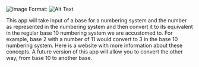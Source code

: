 ![Image](https://raw.github.com/ggriffis/question-and_answer/master/app/assets/images/numbers_duh.png?raw=true)
Format: ![Alt Text](url)

This app will take input of a base for a numbering system and the number as represented in the numbering system and then convert it to its equivalent in the regular base 10 numbering system we are accustomed to.  For example, base 2 with a number of 11 would convert to 3 in the base 10 numbering system.  Here is a website with more information about these concepts.  A future version of this app will allow you to convert the other way, from base 10 to another base.
